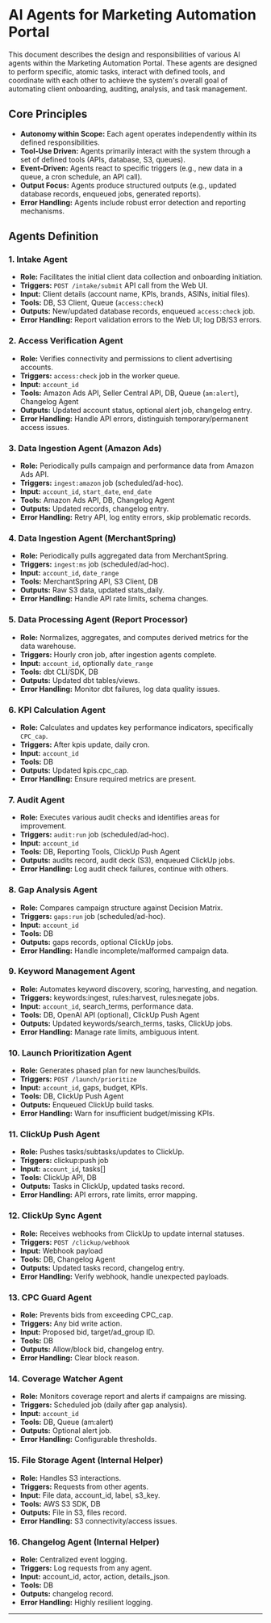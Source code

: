 # AI Agents for Marketing Automation Portal

This document describes the design and responsibilities of various AI agents within the Marketing Automation Portal. These agents are designed to perform specific, atomic tasks, interact with defined tools, and coordinate with each other to achieve the system's overall goal of automating client onboarding, auditing, analysis, and task management.

## Core Principles

* **Autonomy within Scope:** Each agent operates independently within its defined responsibilities.
* **Tool-Use Driven:** Agents primarily interact with the system through a set of defined tools (APIs, database, S3, queues).
* **Event-Driven:** Agents react to specific triggers (e.g., new data in a queue, a cron schedule, an API call).
* **Output Focus:** Agents produce structured outputs (e.g., updated database records, enqueued jobs, generated reports).
* **Error Handling:** Agents include robust error detection and reporting mechanisms.

## Agents Definition

### 1. Intake Agent

* **Role:** Facilitates the initial client data collection and onboarding initiation.
* **Triggers:** `POST /intake/submit` API call from the Web UI.
* **Input:** Client details (account name, KPIs, brands, ASINs, initial files).
* **Tools:** DB, S3 Client, Queue (`access:check`)
* **Outputs:** New/updated database records, enqueued `access:check` job.
* **Error Handling:** Report validation errors to the Web UI; log DB/S3 errors.

### 2. Access Verification Agent

* **Role:** Verifies connectivity and permissions to client advertising accounts.
* **Triggers:** `access:check` job in the worker queue.
* **Input:** `account_id`
* **Tools:** Amazon Ads API, Seller Central API, DB, Queue (`am:alert`), Changelog Agent
* **Outputs:** Updated account status, optional alert job, changelog entry.
* **Error Handling:** Handle API errors, distinguish temporary/permanent access issues.

### 3. Data Ingestion Agent (Amazon Ads)

* **Role:** Periodically pulls campaign and performance data from Amazon Ads API.
* **Triggers:** `ingest:amazon` job (scheduled/ad-hoc).
* **Input:** `account_id`, `start_date`, `end_date`
* **Tools:** Amazon Ads API, DB, Changelog Agent
* **Outputs:** Updated records, changelog entry.
* **Error Handling:** Retry API, log entity errors, skip problematic records.

### 4. Data Ingestion Agent (MerchantSpring)

* **Role:** Periodically pulls aggregated data from MerchantSpring.
* **Triggers:** `ingest:ms` job (scheduled/ad-hoc).
* **Input:** `account_id`, `date_range`
* **Tools:** MerchantSpring API, S3 Client, DB
* **Outputs:** Raw S3 data, updated stats_daily.
* **Error Handling:** Handle API rate limits, schema changes.

### 5. Data Processing Agent (Report Processor)

* **Role:** Normalizes, aggregates, and computes derived metrics for the data warehouse.
* **Triggers:** Hourly cron job, after ingestion agents complete.
* **Input:** `account_id`, optionally `date_range`
* **Tools:** dbt CLI/SDK, DB
* **Outputs:** Updated dbt tables/views.
* **Error Handling:** Monitor dbt failures, log data quality issues.

### 6. KPI Calculation Agent

* **Role:** Calculates and updates key performance indicators, specifically `CPC_cap`.
* **Triggers:** After kpis update, daily cron.
* **Input:** `account_id`
* **Tools:** DB
* **Outputs:** Updated kpis.cpc_cap.
* **Error Handling:** Ensure required metrics are present.

### 7. Audit Agent

* **Role:** Executes various audit checks and identifies areas for improvement.
* **Triggers:** `audit:run` job (scheduled/ad-hoc).
* **Input:** `account_id`
* **Tools:** DB, Reporting Tools, ClickUp Push Agent
* **Outputs:** audits record, audit deck (S3), enqueued ClickUp jobs.
* **Error Handling:** Log audit check failures, continue with others.

### 8. Gap Analysis Agent

* **Role:** Compares campaign structure against Decision Matrix.
* **Triggers:** `gaps:run` job (scheduled/ad-hoc).
* **Input:** `account_id`
* **Tools:** DB
* **Outputs:** gaps records, optional ClickUp jobs.
* **Error Handling:** Handle incomplete/malformed campaign data.

### 9. Keyword Management Agent

* **Role:** Automates keyword discovery, scoring, harvesting, and negation.
* **Triggers:** keywords:ingest, rules:harvest, rules:negate jobs.
* **Input:** `account_id`, search_terms, performance data.
* **Tools:** DB, OpenAI API (optional), ClickUp Push Agent
* **Outputs:** Updated keywords/search_terms, tasks, ClickUp jobs.
* **Error Handling:** Manage rate limits, ambiguous intent.

### 10. Launch Prioritization Agent

* **Role:** Generates phased plan for new launches/builds.
* **Triggers:** `POST /launch/prioritize`
* **Input:** `account_id`, gaps, budget, KPIs.
* **Tools:** DB, ClickUp Push Agent
* **Outputs:** Enqueued ClickUp build tasks.
* **Error Handling:** Warn for insufficient budget/missing KPIs.

### 11. ClickUp Push Agent

* **Role:** Pushes tasks/subtasks/updates to ClickUp.
* **Triggers:** clickup:push job
* **Input:** `account_id`, tasks[]
* **Tools:** ClickUp API, DB
* **Outputs:** Tasks in ClickUp, updated tasks record.
* **Error Handling:** API errors, rate limits, error mapping.

### 12. ClickUp Sync Agent

* **Role:** Receives webhooks from ClickUp to update internal statuses.
* **Triggers:** `POST /clickup/webhook`
* **Input:** Webhook payload
* **Tools:** DB, Changelog Agent
* **Outputs:** Updated tasks record, changelog entry.
* **Error Handling:** Verify webhook, handle unexpected payloads.

### 13. CPC Guard Agent

* **Role:** Prevents bids from exceeding CPC_cap.
* **Triggers:** Any bid write action.
* **Input:** Proposed bid, target/ad_group ID.
* **Tools:** DB
* **Outputs:** Allow/block bid, changelog entry.
* **Error Handling:** Clear block reason.

### 14. Coverage Watcher Agent

* **Role:** Monitors coverage report and alerts if campaigns are missing.
* **Triggers:** Scheduled job (daily after gap analysis).
* **Input:** `account_id`
* **Tools:** DB, Queue (am:alert)
* **Outputs:** Optional alert job.
* **Error Handling:** Configurable thresholds.

### 15. File Storage Agent (Internal Helper)

* **Role:** Handles S3 interactions.
* **Triggers:** Requests from other agents.
* **Input:** File data, account_id, label, s3_key.
* **Tools:** AWS S3 SDK, DB
* **Outputs:** File in S3, files record.
* **Error Handling:** S3 connectivity/access issues.

### 16. Changelog Agent (Internal Helper)

* **Role:** Centralized event logging.
* **Triggers:** Log requests from any agent.
* **Input:** account_id, actor, action, details_json.
* **Tools:** DB
* **Outputs:** changelog record.
* **Error Handling:** Highly resilient logging.

---